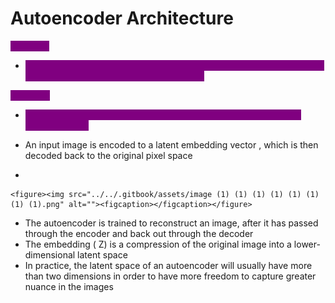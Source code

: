 # Autoencoder Architecture

<mark style="color:purple;background-color:purple;">**Encoder:**</mark>&#x20;

* <mark style="color:purple;background-color:purple;">Network that compresses high-dimensional input data such as an image into a lower-dimensional embedding vector</mark>

<mark style="color:purple;background-color:purple;">**Decoder:**</mark>

* <mark style="color:purple;background-color:purple;">Network that decompresses a given embedding vector back to the original domain</mark>



* An input image is encoded to a latent embedding vector , which is then decoded back to the original pixel space
*

    <figure><img src="../../.gitbook/assets/image (1) (1) (1) (1) (1) (1) (1) (1).png" alt=""><figcaption></figcaption></figure>
* The autoencoder is trained to reconstruct an image, after it has passed through the encoder and back out through the decoder
* The embedding ( Z) is a compression of the original image into a lower-dimensional latent space
* In practice, the latent space of an autoencoder will usually have more than two dimensions in order to have more freedom to capture greater nuance in the images
